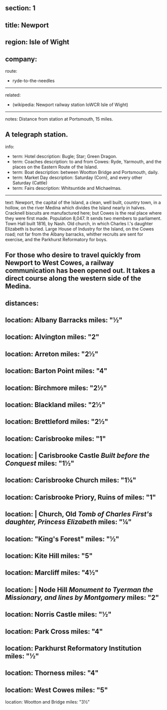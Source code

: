 section: 1
----
title: Newport
----
region: Isle of Wight
----
company:
----
route:
- ryde-to-the-needles
----
related:
- (wikipedia: Newport railway station IoWCR Isle of Wight)
----
notes: Distance from station at Portsmouth, 15 miles.

A telegraph station.
----
info:
- term: Hotel
  description: Bugle; Star; Green Dragon.
- term: Coaches
  description: to and from Cowes: Ryde, Yarmouth, and the places on the Eastern Route of the Island.
- term: Boat
  description: between Wootton Bridge and Portsmouth, daily.
- term: Market Day
  description: Saturday (Corn), and every other Saturday (Cattle)
- term: Fairs
  description: Whitsuntide and Michaelmas.
----
text: Newport, the capital of the Island, a clean, well built, country town, in a hollow, on the river Medina which divides the Island nearly in halves. Cracknell biscuits are manufactured here; but Cowes is the real place where they were first made. Population 8,047. It sends two members to parliament. Town Hall built 1816, by Nash. Old church, in which Charles I.'s daughter Elizabeth is buried. Large House of Industry for the Island, on the Cowes road; not far from the Albany barracks, whither recruits are sent for exercise, and the Parkhurst Reformatory for boys.

For those who desire to travel quickly from Newport to West Cowes, a railway communication has been opened out. It takes a direct course along the western side of the Medina.
----
distances:
- 
  location: Albany Barracks
  miles: "½"
- 
  location: Alvington
  miles: "2"
- 
  location: Arreton
  miles: "2½"
- 
  location: Barton Point
  miles: "4"
- 
  location: Birchmore
  miles: "2½"
- 
  location: Blackland
  miles: "2½"
- 
  location: Brettleford
  miles: "2½"
- 
  location: Carisbrooke
  miles: "1"
- 
  location: |
    Carisbrooke Castle
    *Built before the Conquest*
  miles: "1½"
- 
  location: Carisbrooke Church
  miles: "1¼"
- 
  location: Carisbrooke Priory, Ruins of
  miles: "1"
- 
  location: |
    Church, Old
    *Tomb of Charles First's daughter, Princess Elizabeth*
  miles: "¼"
- 
  location: "King's Forest"
  miles: "½"
- 
  location: Kite Hill
  miles: "5"
- 
  location: Marcliff
  miles: "4½"
- 
  location: |
    Node Hill
    *Monument to Tyerman the Missionary, and lines by Montgomery*
  miles: "2"
- 
  location: Norris Castle
  miles: "½"
- 
  location: Park Cross
  miles: "4"
- 
  location: Parkhurst Reformatory Institution
  miles: "½"
- 
  location: Thorness
  miles: "4"
- 
  location: West Cowes
  miles: "5"
- 
  location: Wootton and Bridge
  miles: "3½"

